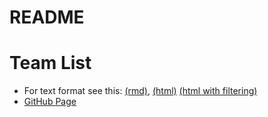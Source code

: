 # README

# Team List
- For text format see this: [(rmd)](list.rmd), [(html)](list.html) [(html with filtering)](https://mnpqraven.shinyapps.io/dolllist/)
- [GitHub Page](https://mnpqraven.github.io/gf/)


